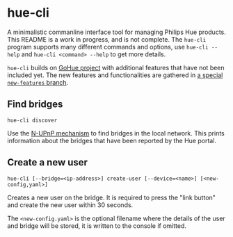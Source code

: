 # hue-cli

A minimalistic commanline interface tool for managing Philips Hue products.
This README is a work in progress, and is not complete. The `hue-cli` program
supports many different commands and options, use `hue-cli --help` and `hue-cli
<command> --help` to get more details.

`hue-cli` builds on [GoHue project](https://github.com/Collinux/gohue) with
additional features that have not been included yet. The new features and
functionalities are gathered in [a special `new-features`
branch](https://github.com/nixpanic/gohue).


## Find bridges

`hue-cli discover`

Use the [N-UPnP mechanism](https://discovery.meethue.com/) to find bridges in
the local network. This prints information about the bridges that have been
reported by the Hue portal.


## Create a new user

`hue-cli [--bridge=<ip-address>] create-user [--device=<name>] [<new-config,yaml>]`

Creates a new user on the bridge. It is required to press the "link button" and
create the new user within 30 seconds.

The `<new-config.yaml>` is the optional filename where the details of the user
and bridge will be stored, it is written to the console if omitted.
